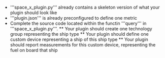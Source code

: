 * '''space_x_plugin.py''' already contains a skeleton version of what your plugin should look like
* '''plugin.json''' is already preconfigured to define one metric
* Complete the source code located within the functin '''query''' in '''space_x_plugin.py'''.
** Your plugin should create one technology group representing the ship type
** Your plugin should define one custom device representing a ship of this ship type
** Your plugin should report measurements for this custom device, representing the fuel on board that ship